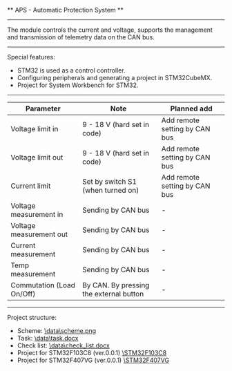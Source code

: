 ** APS - Automatic Protection System **

---

The module controls the current and voltage, supports the management and transmission of telemetry data on the CAN bus. 

---

Special features:
* STM32 is used as a control controller.
* Configuring peripherals and generating a project in STM32CubeMX.
* Project for System Workbench for STM32.

---

Parameter  					| Note										| Planned add
------------- 				| -------------								| ---
Voltage limit in   			| 9 - 18 V	(hard set in code)				| Add remote setting by CAN bus
Voltage limit out   		| 9 - 18 V	(hard set in code)				| Add remote setting by CAN bus
Current limit	  			| Set by switch S1 (when turned on)			| Add remote setting by CAN bus
Voltage measurement	in		| Sending by CAN bus						| -
Voltage measurement	out		| Sending by CAN bus						| -
Current measurement			| Sending by CAN bus						| -
Temp measurement			| Sending by CAN bus						| -
Commutation (Load On/Off)	| By CAN. By pressing the external button 	| -

---

Project structure:
* Scheme:								[\data\scheme.png](https://github.com/Blackghost56/APS/blob/master/data/scheme.png)
* Task:									[\data\task.docx](https://github.com/Blackghost56/APS/blob/master/data/task.docx)
* Check list:							[\data\check_list.docx](https://github.com/Blackghost56/APS/blob/master/data/check_list.docx)
* Project for STM32F103C8 (ver.0.0.1)	[\STM32F103C8](https://github.com/Blackghost56/APS/blob/master/STM32F103C8/)
* Project for STM32F407VG (ver.0.0.1)	[\STM32F407VG](https://github.com/Blackghost56/APS/blob/master/STM32F103C8/)

